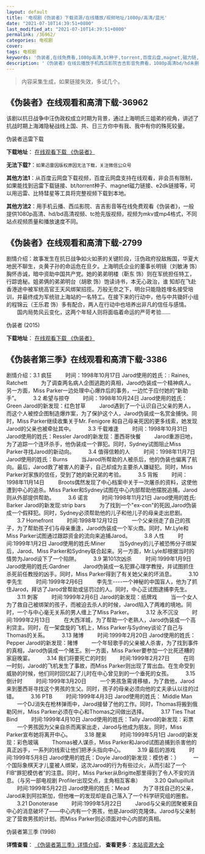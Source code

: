 ```yaml
---
layout: default
title: '电视剧《伪装者》下载资源/在线播放/视频地址/1080p/高清/蓝光'
date: "2021-07-10T14:39:51+0800"
last_modified_at: "2021-07-10T14:39:51+0800"
permalink: /36962/
categories: 电视剧
cover:
tags: 电视剧
keywords: '伪装者,在线免费看,1080p高清,bt种子,torrent,百度云盘,magnet,磁力链,迅雷下载资源'
description: '《伪装者》在线云播放手机西瓜影院吉吉影音免费看，1080p高清bd/hd未删减完整版和tc抢先枪版，mkv/mp4格式，附带bt/torrent种子、magnet/磁力链、百度云盘、网盘资源迅雷下载链接'
---
```


>内容采集生成，如果链接失效，多试几个。


## 《伪装者》在线观看和高清下载-36962

该剧以抗日战争中汪伪政权成立时期为背景，通过上海明氏三姐弟的视角，讲述了抗战时期上海滩隐秘战线上国、共、日三方你中有我、我中有你的殊死较量。


伪装者迅雷下载

**下载地址**： [在线观看下载 《伪装者》](https://www.993dy.com//vod-detail-id-13210.html) 


**无法下载?**：`如果迅雷因版权原因无法下载，关注微信公众号 `

**其他方法1**：从百度云网盘下载视频，百度云网盘支持在线观看，非会员有限制，如果能找到迅雷下载链接、bt/torrent种子、magnet磁力链接、e2dk链接等，可以用迅雷、比特彗星等工具将完整视频下载到本地。

**其他方法2**：用手机云播、西瓜影院、吉吉影音等在线免费观看《伪装者》，一般提供1080p高清、hd/bd高清视频、tc抢先版视频，视频为mkv或mp4格式，不同站点视频质量和播放速度不同。


## 《伪装者》在线观看和高清下载-2799

剧情介绍：故事发生在抗日战争如火如荼的关键阶段，汪伪政府投敌叛国，华夏大地民不聊生，炎黄子孙的命运危在旦夕。上海明氏企业的董事长明镜（刘敏涛 饰）胸怀赤诚，暗中资助中国共产党。她的弟弟明楼（靳东 饰）则在军统担任特工，行踪诡秘。姐弟俩的弟弟明台（胡歌 饰）饱读诗书，本无心政治，谁 知却在飞赴香港途中被军统高官王天风绑架招揽。万般无奈之下，明台只能隐姓埋名接受培训，并最终成为军统驻上海站的一名特工。在接下来的行动中，他与中共锄奸小组的程锦云（王乐君 饰）多有配合，两人在行动中也培养出非凡的信任与感情。  　　国内局势风云变化，这两个年轻人则将面临着命运的严苛考验……


伪装者 (2015)

**下载地址**： [在线观看下载 《伪装者》](https://www.btbtdy.me/btdy/dy13257.html) 


## 《伪装者第三季》在线观看和高清下载-3386

剧情介绍：3.1 疯狂  　　时间：1998年10月17日 Jarod使用的姓氏：: Raines, Ratchett  　　为了调查两名病人企图逃跑的真相，Jarod伪装成一个精神病人。另一方面，Miss Parker一边处理中心爆炸后的事务，一边忙于应付她的“新助手”。  　　3.2 希望与掠夺  　　时间：1998年10月24日 Jarod使用的姓氏：Green Jarod的新发现：红色甘草  　　Jarod遇到了一个认识自己父亲的男人，而这个人被控企图制造爆炸案，为了保护这个人，Jarod伪装成一名赏金捕快。同时，Miss Parker继续收集关于Mr. Fenigore 和自己母亲死因的更多线索，她发现Jarod的父亲也被牵扯其中。  　　3.3 千载难逢  　　时间：1998年10月31日 Jarod使用的姓氏：Ressler Jarod的新发现：墨西哥快餐  　　Jarod重游旧地，为了追踪一个连环杀手，他伪装成一个罪犯。同时，Sydney试图阻止Miss Parker寻找Jarod的新动向。  　　3.4 值得信赖的人  　　时间：1998年11月7日 Jarod使用的姓氏：Burns  　　当Jarod所帮助的人被杀后，他的伪装也偏离了航向。最后，Jarod救了被害人的妻子，自己却成为主要杀人嫌疑犯。同时，Miss Parker对家族的信任，受到了她的新兄弟的考验。  　　3.5 背叛  　　时间：1998年11月14日  　　Broots偶然发现了中心档案中关于一次屠杀的资料，这使他遭到中心的追杀。Miss Parker和Sydney试图在中心内部帮助他摆脱追捕，Jarod则从外部提供帮助。  　　3.6 诺言  　　时间:1998年11月21日 Jarod使用的姓氏: Barker Jarod的新发现:strip bars  　　为了找到一个"ex-con"的死因,Jarod伪装成一个假释犯。同时，Sydney必须帮助他的儿子和他儿子的母亲走出悲剧。  　　3.7 Homefront  　　时间:1998年12月12日  　　一个父亲拐走了自己的孩子，为了帮助孩子们与母亲重逢，Jarod伪装成一个军火商。同时，Mr.Lyle和Miss Parker试图通过跟踪资金的流向来追捕Jarod。  　　3.8 人性  　　时间:1999年1月2日 Jarod使用的姓氏:Miner  　　当Sydney的儿子被恐怖分子绑架后，Jarod、Miss Parker和Sydney联合起来。另一方面，Mr.Lyle却根据当时的情势为Jarod设下了一个陷阱。  　　3.9 第101次凶杀  　　时间:1999年1月9日 Jarod使用的姓氏:Gardner  　　Jarod伪装成一名犯罪心理学教授，并试图抓住杀死前任教授的凶手。同时，Miss Parker得到了有关她父亲的坏消息。  　　3.10 李先生  　　时间:1999年2月6日  　　李先生----一个神秘的中国盲人，他为了抓住Jarod，拜访了Jarod曾帮助或惩罚过的人。同时，中心正试图逮捕李先生。  　　3.11 刺客  　　时间:1999年2月6日 Jarod的新发现：纸牌戏  　　当一个女人为了救自己被绑架的孩子，而被迫去杀人的时候，Jarod陷入了两难的境地。同时，一个与中心毫无关系的男人缠上了Miss Parker。  　　3.12 永不沉没  　　时间:1999年2月13日  　　在大西洋城，为了帮助一个老熟人，Jarod伪装成一个高利贷主。同时，在一架盘旋的飞机上，Miss Parker与Sydney谈论了自己与Thomas的关系。  　　3.13 赌博  　　时间:1999年2月20日 Jarod使用的姓氏：Pepper Jarod的新发现：赌博  　　一个年轻歌手的父亲被人杀害，为了找到事件的真相，Jarod伪装成一个赌王。别一方面，Miss Parker要参加一个比死还糟的家庭晚宴。  　　3.14 我们将要死亡的时刻  　　时间:1999年2月27日  　　在同一时刻，Jarod的飞机发生了事故，而Miss Parker则出现了胃出血。在生命受到威胁的时候，他们同时回忆起了儿时在中心曾见到的一个垂死的女孩。  　　3.15 倒计时  　　时间:1999年3月20日  　　一个男孩急需肾移植，为了救他，Jarod来到墨西哥寻找这个男孩的生父。同时，孩子的母亲必须向他的丈夫承认以往的过错。  　　3.16 PTB  　　时间:1999年4月3日 Jarod使用的姓氏： Middle Man  　　一个DJ消失在枪林弹雨中，Jarod接替了他的工作。同时，Thomas将搬到俄勒冈州，Miss Parker必须在中心和Thomas之间做出选择。  　　3.17 Ties That Bind  　　时间:1999年4月10日 Jarod使用的姓氏：Tally Jarod的新发现：彩票  　　一个男孩因为父亲自杀而离家出走，Jarod与他成为朋友。同时，Miss Parker宣布她将离开中心。  　　3.18 醒来  　　时间:1999年5月1日 Jarod的新发现：彩色玻璃  　　Thomas被人谋杀，Miss Parker和Jarod试图追捕到杀害他的真正凶手，一系列的线索让他们把矛头指向中心。  　　3.19 最后的游戏  　　时间:1999年5月8日 Jarod使用的姓氏：Doyle Jarod的新发现：模仿者：）  　　一个国际象棋天才儿童被人绑架，这次Jarod的行为有些过火，从而引起了一个FIB“罪犯模仿者”的注意。同时，Miss Parker从Brigitte那里得到了令人不安的消息。（与另一部电视剧 Profiler出现交点，主角相互客串）  　　3.20 Qallupilluit  　　时间:1999年5月22日 Jarod使用的姓氏：Mead  　　为了寻找自己的父亲，Jarod来到阿拉斯加，但他唯一的发现却是自己落入了一个科学研究组的圈套。  　　3.21 Donoterase  　　时间:1999年5月22日  　　Jarod与父亲的团聚被来自中心的消息破坏了——中心内有一个男孩，他是Jarod的克隆体。Jarod与父亲制定了营救男孩的计划。而Miss Parker则必须面对中心内部的真相。


伪装者第三季 (1998)

**详情查看**： [《伪装者第三季》详情介绍](/movie/3386/)， **查看更多**：[本站资源大全](/movie/t/all/)

